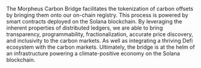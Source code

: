 The Morpheus Carbon Bridge facilitates the tokenization of carbon offsets by bringing them onto our on-chain registry. This process is powered by smart contracts deployed on the Solana blockchain. By leveraging the inherent properties of distributed ledgers, we are able to bring transparency, programmability, fractionalization, accurate price discovery, and inclusivity to the carbon markets. As well as integrating a thriving Defi ecosystem with the carbon markets. Ultimately, the bridge is at the helm of an infrastructure powering a climate-positive economy on the Solana blockchain.



